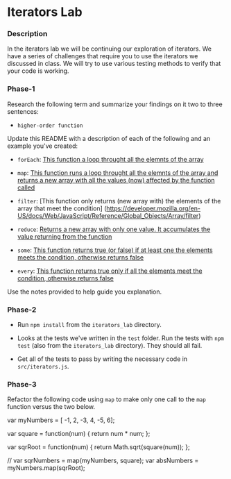 # Iterators Lab

### Description

In the iterators lab we will be continuing our exploration of
iterators. We have a series of challenges that require you to use the
iterators we discussed in class. We will try to use various testing
methods to verify that your code is working.

### Phase-1

Research the following term and summarize your findings on it two to
three sentences:

* `higher-order function`


Update this README with a description of each of the following and an
example you've created:

* `forEach`: [This function a loop throught all the elemnts of the array](https://developer.mozilla.org/en-US/docs/Web/JavaScript/Reference/Global_Objects/Array/forEach)

* `map`: [This function runs a loop throught all the elemnts of the array and returns a new array with all the values (now) affected by the function called](https://developer.mozilla.org/en-US/docs/Web/JavaScript/Reference/Global_Objects/Array/map)
		

* `filter`: [This function only returns (new array with) the elements of the array that meet the condition] (https://developer.mozilla.org/en-US/docs/Web/JavaScript/Reference/Global_Objects/Array/filter)
			
* `reduce`: [Returns a new array with only one value. It accumulates the value returning from the function ](https://developer.mozilla.org/en-US/docs/Web/JavaScript/Reference/Global_Objects/Array/reduce)
			 
* `some`: [This function returns true (or false) if at least one the elements meets the condition, otherwise returns false ](https://developer.mozilla.org/en-US/docs/Web/JavaScript/Reference/Global_Objects/Array/some)

* `every`: [This function returns true only if all the elements meet the condition, otherwise returns false ](https://developer.mozilla.org/en-US/docs/Web/JavaScript/Reference/Global_Objects/Array/every)

Use the notes provided to help guide you explanation.

### Phase-2

<!-- DONE -->
* Run `npm install` from the `iterators_lab` directory.
<!-- DONE -->
* Looks at the tests we've written in the `test` folder. Run the tests
  with `npm test` (also from the `iterators_lab` directory). They
  should all fail.
<!-- DONE -->
* Get all of the tests to pass by writing the necessary code in
  `src/iterators.js`.

### Phase-3

Refactor the following code using `map` to make only one call to the `map` function versus the two below.

<!-- -ANSWER- -->
var myNumbers = [ -1, 2, -3, 4, -5, 6];

var square = function(num) {
	return num * num;
};

var sqrRoot = function(num) {
	return Math.sqrt(square(num));
};


// var sqrNumbers = map(myNumbers, square);
var absNumbers = myNumbers.map(sqrRoot);





<!-- ```
var myNumbers = [ -1, 2, -3, 4, -5, 6];

var square = function(num) {
	return num * num;
};

var sqrRoot = function(num) {
	return Math.sqrt(num);
};


var sqrNumbers = map(myNumbers, square);
var absNumbers = map(sqrNumbers, sqrRoot);
```
 -->



